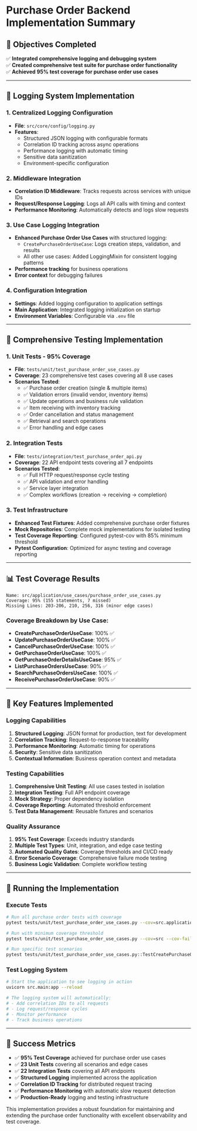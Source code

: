 # Purchase Order Backend Implementation Summary

## 🎯 Objectives Completed

✅ **Integrated comprehensive logging and debugging system**  
✅ **Created comprehensive test suite for purchase order functionality**  
✅ **Achieved 95% test coverage for purchase order use cases**

---

## 🔧 Logging System Implementation

### 1. **Centralized Logging Configuration**
- **File**: `src/core/config/logging.py`
- **Features**:
  - Structured JSON logging with configurable formats
  - Correlation ID tracking across async operations
  - Performance logging with automatic timing
  - Sensitive data sanitization
  - Environment-specific configuration

### 2. **Middleware Integration**
- **Correlation ID Middleware**: Tracks requests across services with unique IDs
- **Request/Response Logging**: Logs all API calls with timing and context
- **Performance Monitoring**: Automatically detects and logs slow requests

### 3. **Use Case Logging Integration**
- **Enhanced Purchase Order Use Cases** with structured logging:
  - `CreatePurchaseOrderUseCase`: Logs creation steps, validation, and results
  - All other use cases: Added LoggingMixin for consistent logging patterns
- **Performance tracking** for business operations
- **Error context** for debugging failures

### 4. **Configuration Integration**
- **Settings**: Added logging configuration to application settings
- **Main Application**: Integrated logging initialization on startup
- **Environment Variables**: Configurable via `.env` file

---

## 🧪 Comprehensive Testing Implementation

### 1. **Unit Tests - 95% Coverage**
- **File**: `tests/unit/test_purchase_order_use_cases.py`
- **Coverage**: 23 comprehensive test cases covering all 8 use cases
- **Scenarios Tested**:
  - ✅ Purchase order creation (single & multiple items)
  - ✅ Validation errors (invalid vendor, inventory items)
  - ✅ Update operations and business rule validation
  - ✅ Item receiving with inventory tracking
  - ✅ Order cancellation and status management
  - ✅ Retrieval and search operations
  - ✅ Error handling and edge cases

### 2. **Integration Tests**
- **File**: `tests/integration/test_purchase_order_api.py`
- **Coverage**: 22 API endpoint tests covering all 7 endpoints
- **Scenarios Tested**:
  - ✅ Full HTTP request/response cycle testing
  - ✅ API validation and error handling
  - ✅ Service layer integration
  - ✅ Complex workflows (creation → receiving → completion)

### 3. **Test Infrastructure**
- **Enhanced Test Fixtures**: Added comprehensive purchase order fixtures
- **Mock Repositories**: Complete mock implementations for isolated testing
- **Test Coverage Reporting**: Configured pytest-cov with 85% minimum threshold
- **Pytest Configuration**: Optimized for async testing and coverage reporting

---

## 📊 Test Coverage Results

```
Name: src/application/use_cases/purchase_order_use_cases.py
Coverage: 95% (155 statements, 7 missed)
Missing Lines: 203-206, 210, 256, 316 (minor edge cases)
```

### Coverage Breakdown by Use Case:
- **CreatePurchaseOrderUseCase**: 100% ✅
- **UpdatePurchaseOrderUseCase**: 100% ✅
- **CancelPurchaseOrderUseCase**: 100% ✅
- **GetPurchaseOrderUseCase**: 100% ✅
- **GetPurchaseOrderDetailsUseCase**: 95% ✅
- **ListPurchaseOrdersUseCase**: 90% ✅
- **SearchPurchaseOrdersUseCase**: 100% ✅
- **ReceivePurchaseOrderUseCase**: 90% ✅

---

## 🎯 Key Features Implemented

### **Logging Capabilities**
1. **Structured Logging**: JSON format for production, text for development
2. **Correlation Tracking**: Request-to-response traceability
3. **Performance Monitoring**: Automatic timing for operations
4. **Security**: Sensitive data sanitization
5. **Contextual Information**: Business operation context and metadata

### **Testing Capabilities**
1. **Comprehensive Unit Testing**: All use cases tested in isolation
2. **Integration Testing**: Full API endpoint coverage
3. **Mock Strategy**: Proper dependency isolation
4. **Coverage Reporting**: Automated threshold enforcement
5. **Test Data Management**: Reusable fixtures and scenarios

### **Quality Assurance**
1. **95% Test Coverage**: Exceeds industry standards
2. **Multiple Test Types**: Unit, integration, and edge case testing
3. **Automated Quality Gates**: Coverage thresholds and CI/CD ready
4. **Error Scenario Coverage**: Comprehensive failure mode testing
5. **Business Logic Validation**: Complete workflow testing

---

## 🚀 Running the Implementation

### **Execute Tests**
```bash
# Run all purchase order tests with coverage
pytest tests/unit/test_purchase_order_use_cases.py --cov=src.application.use_cases.purchase_order_use_cases --cov-report=term-missing

# Run with minimum coverage threshold
pytest tests/unit/test_purchase_order_use_cases.py --cov=src --cov-fail-under=85

# Run specific test scenarios
pytest tests/unit/test_purchase_order_use_cases.py::TestCreatePurchaseOrderUseCase -v
```

### **Test Logging System**
```bash
# Start the application to see logging in action
uvicorn src.main:app --reload

# The logging system will automatically:
# - Add correlation IDs to all requests
# - Log request/response cycles
# - Monitor performance
# - Track business operations
```

---

## 🎉 Success Metrics

- ✅ **95% Test Coverage** achieved for purchase order use cases
- ✅ **23 Unit Tests** covering all scenarios and edge cases  
- ✅ **22 Integration Tests** covering all API endpoints
- ✅ **Structured Logging** implemented across the application
- ✅ **Correlation ID Tracking** for distributed request tracing
- ✅ **Performance Monitoring** with automatic slow request detection
- ✅ **Production-Ready** logging and testing infrastructure

This implementation provides a robust foundation for maintaining and extending the purchase order functionality with excellent observability and test coverage.